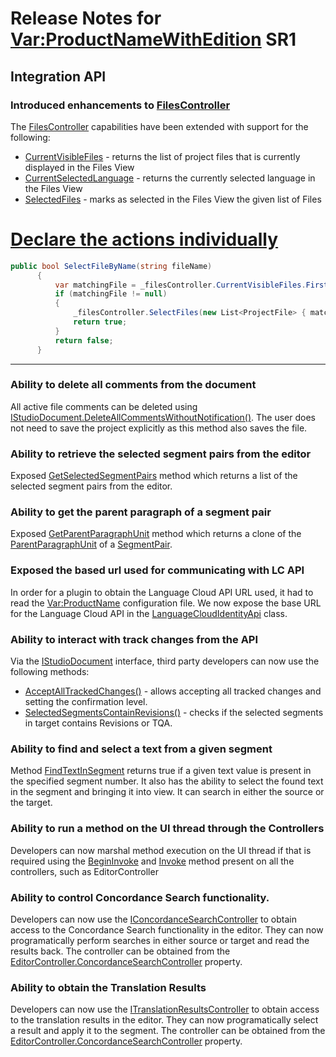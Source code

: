 Release Notes for <Var:ProductNameWithEdition> SR1
===================

Integration API
----

### Introduced enhancements to [FilesController](../../api/integration/Sdl.TranslationStudioAutomation.IntegrationApi.FilesController.yml)

The [FilesController](../../api/integration/Sdl.TranslationStudioAutomation.IntegrationApi.FilesController.yml) capabilities have been extended with support for the following:
* [CurrentVisibleFiles](../../api/integration/Sdl.TranslationStudioAutomation.IntegrationApi.FilesController.yml#Sdl_TranslationStudioAutomation_IntegrationApi_FilesController_CurrentVisibleFiles) - returns the list of project files that is currently displayed in the Files View
* [CurrentSelectedLanguage](../../api/integration/Sdl.TranslationStudioAutomation.IntegrationApi.FilesController.yml#Sdl_TranslationStudioAutomation_IntegrationApi_FilesController_CurrentSelectedLanguage) - returns the currently selected language in the Files View
* [SelectedFiles](../../api/integration/Sdl.TranslationStudioAutomation.IntegrationApi.FilesController.yml#Sdl_TranslationStudioAutomation_IntegrationApi_FilesController_SelectedFiles) - marks as selected in the Files View the given list of Files 

# [Declare the actions individually](#tab/tabid-1)
```cs
public bool SelectFileByName(string fileName)
      {
          var matchingFile = _filesController.CurrentVisibleFiles.FirstOrDefault(f => f.Name == fileName);
          if (matchingFile != null)
          {
              _filesController.SelectFiles(new List<ProjectFile> { matchingFile });
              return true;
          }
          return false;
      }
```
***

### Ability to delete all comments from the document

All active file comments can be deleted using [IStudioDocument.DeleteAllCommentsWithoutNotification()](../../api/integration/Sdl.TranslationStudioAutomation.IntegrationApi.IStudioDocument.yml#Sdl_TranslationStudioAutomation_IntegrationApi_IStudioDocument_DeleteAllCommentsWithoutNotification). The user does not need to save the project explicitly as this method also saves the file.

### Ability to retrieve the selected segment pairs from the editor

Exposed [GetSelectedSegmentPairs](../../api/integration/Sdl.TranslationStudioAutomation.IntegrationApi.IStudioDocument.yml#Sdl_TranslationStudioAutomation_IntegrationApi_IStudioDocument_GetSelectedSegmentPairs) method which returns a list of the selected segment pairs from the editor.

### Ability to get the parent paragraph of a segment pair

Exposed [GetParentParagraphUnit](../../api/integration/Sdl.TranslationStudioAutomation.IntegrationApi.IStudioDocument.yml#Sdl_TranslationStudioAutomation_IntegrationApi_IStudioDocument_GetParentParagraphUnit_Sdl_FileTypeSupport_Framework_BilingualApi_ISegmentPair_) method which returns a clone of the [ParentParagraphUnit](../../api/filetypesupport/Sdl.FileTypeSupport.Framework.BilingualApi.IParagraphUnit.yml) of a [SegmentPair](../../api/filetypesupport/Sdl.FileTypeSupport.Framework.BilingualApi.IParagraphUnit.yml).

### Exposed the based url used for communicating with LC API

In order for a plugin to obtain the Language Cloud API URL used, it had to read the <Var:ProductName> configuration file. We now expose the base URL for the Language Cloud API in the [LanguageCloudIdentityApi](../../api/integration/Sdl.LanguageCloud.IdentityApi.LanguageCloudIdentityApi.yml) class.

### Ability to interact with track changes from the API

Via the [IStudioDocument](../../api/integration/Sdl.TranslationStudioAutomation.IntegrationApi.IStudioDocument.yml) interface, third party developers can now use the following methods:

* [AcceptAllTrackedChanges()](../../api/integration/Sdl.TranslationStudioAutomation.IntegrationApi.IStudioDocument.yml#Sdl_TranslationStudioAutomation_IntegrationApi_IStudioDocument_AcceptAllTrackedChanges_Sdl_Core_Globalization_ConfirmationLevel_) - allows accepting all tracked changes and setting the confirmation level.
* [SelectedSegmentsContainRevisions()](../../api/integration/Sdl.TranslationStudioAutomation.IntegrationApi.IStudioDocument.yml#Sdl_TranslationStudioAutomation_IntegrationApi_IStudioDocument_SelectedSegmentsContainRevisions) - checks if the selected segments in target contains Revisions or TQA.

### Ability to find and select a text from a given segment

Method [FindTextInSegment](../../api/integration/Sdl.TranslationStudioAutomation.IntegrationApi.IStudioDocument.yml#Sdl_TranslationStudioAutomation_IntegrationApi_IStudioDocument_FindTextInSegment_System_String_System_String_System_Boolean_System_Boolean_) returns true if a given text value is present in the specified segment number. It also has the ability to select the found text in the segment and bringing it into view. It can search in either the source or the target.

### Ability to run a method on the UI thread through the Controllers

Developers can now marshal method execution on the UI thread if that is required using the [BeginInvoke](../../api/integration/Sdl.Desktop.IntegrationApi.Internal.AbstractBindedController.yml#Sdl_Desktop_IntegrationApi_Internal_AbstractBindedController_BeginInvoke_System_Delegate_) and [Invoke](../../api/integration/Sdl.Desktop.IntegrationApi.Internal.AbstractBindedController.yml#Sdl_Desktop_IntegrationApi_Internal_AbstractBindedController_Invoke_System_Delegate_) method present on all the controllers, such as EditorController

### Ability to control Concordance Search functionality.

Developers can now use the [IConcordanceSearchController](../../api/integration/Sdl.TranslationStudioAutomation.IntegrationApi.Editor.ConcordanceSearch.IConcordanceSearchController.yml) to obtain access to the Concordance Search functionality in the editor. They can now programatically perform searches in either source or target and read the results back. The controller can be obtained from the [EditorController.ConcordanceSearchController](../../api/integration/Sdl.TranslationStudioAutomation.IntegrationApi.EditorController.yml#Sdl_TranslationStudioAutomation_IntegrationApi_EditorController_ConcordanceSearchController) property.

### Ability to obtain the Translation Results

Developers can now use the [ITranslationResultsController](../../api/integration/Sdl.TranslationStudioAutomation.IntegrationApi.Editor.TranslationResults.ITranslationResultsController.yml) to obtain access to the translation results in the editor. They can now programatically select a result and apply it to the segment. The controller can be obtained from the [EditorController.ConcordanceSearchController](../../api/integration/Sdl.TranslationStudioAutomation.IntegrationApi.EditorController.yml#Sdl_TranslationStudioAutomation_IntegrationApi_EditorController_TranslationResultsController) property.